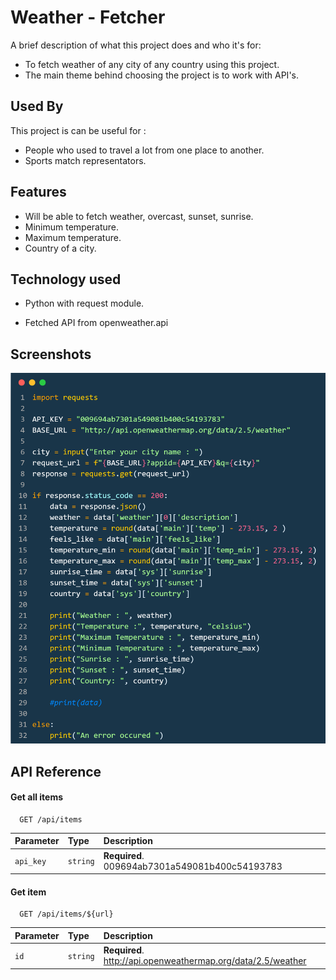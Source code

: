 
# Weather - Fetcher 

A brief description of what this project does and who it's for:

* To fetch weather of any city of any country using this project.
* The main theme behind choosing the project is to work with API's.



## Used By

This project is can be useful for :

- People who used to travel a lot from one place to another.
- Sports match representators.



## Features

- Will be able to fetch weather, overcast, sunset, sunrise.
- Minimum temperature.
- Maximum temperature.
- Country of a city.


## Technology used 

- Python with request module.

- Fetched API from openweather.api


## Screenshots

![App Screenshot](code.png)


## API Reference

#### Get all items

```http
  GET /api/items
```

| Parameter | Type     | Description                |
| :-------- | :------- | :------------------------- |
| `api_key` | `string` | **Required**. 009694ab7301a549081b400c54193783 |

#### Get item

```http
  GET /api/items/${url}
```

| Parameter | Type     | Description                       |
| :-------- | :------- | :-------------------------------- |
| `id`      | `string` | **Required**. http://api.openweathermap.org/data/2.5/weather|



